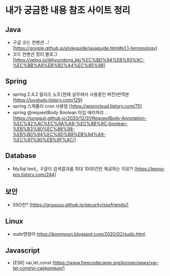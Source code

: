 # 내가 궁금한 내용 참조 사이트 정리


## Java
 - 구글 코드 컨벤션 ..!  [https://google.github.io/styleguide/javaguide.html#s1.1-terminology]
 - 코드 컨벤션 정리 블로그 [https://velog.io/@hyundong_kk/%EC%BD%94%EB%93%9C-%EC%BB%A8%EB%B2%A4%EC%85%98] 
## Spring
 - spring 2.4.2 릴리즈 노트(현재 실무에서 사용중인 버전)번역본  [https://luvstudy.tistory.com/129]
 - spring 스케쥴러 cron 사용법 [https://wooncloud.tistory.com/75]  
 - spring @requestBody Boolean 타입 에러처리 .. [https://jungguji.github.io/2020/12/31/RequestBody-Annotation-%EC%82%AC%EC%9A%A9-%EC%8B%9C-boolean-%EB%B3%80%EC%88%98-%EB%B0%94%EC%9D%B8%EB%94%A9-%EC%97%90%EB%9F%AC/]

## Database
 - MySql limit,, 구글이 검색결과를 최대 1000건만 제공하는 이유?! [https://jeong-pro.tistory.com/244]

## 보안
- SSO란?  [https://gruuuuu.github.io/security/ssofriends/]

## Linux
- sudo명령어   https://koromoon.blogspot.com/2020/02/sudo.html. 

## Javascript
- [ES6] var,let,const    [https://www.freecodecamp.org/korean/news/var-let-constyi-caijeomeun/]
